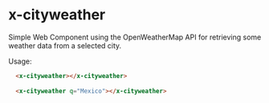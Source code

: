 # x-cityweather

Simple Web Component using the OpenWeatherMap API for retrieving some weather data from a selected city.

Usage:

```html
  <x-cityweather></x-cityweather>	
  
  <x-cityweather q="Mexico"></x-cityweather>	
```
